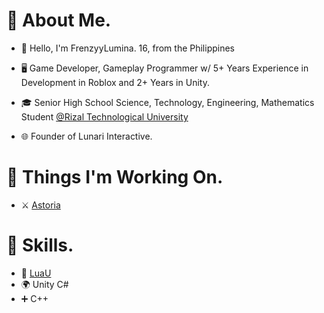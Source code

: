 # 📖 About Me.
* 👋 Hello, I'm FrenzyyLumina. 16, from the Philippines
* 🖥 Game Developer, Gameplay Programmer w/ 5+ Years Experience in Development in Roblox and 2+ Years in Unity.
* 🎓 Senior High School Science, Technology, Engineering, Mathematics Student [@Rizal Technological University](https://en.wikipedia.org/wiki/Rizal_Technological_University)

* 🌐 Founder of Lunari Interactive.
# 🔨 Things I'm Working On.
* ⚔️ [Astoria](https://www.roblox.com/games/5943286646/Astoria-Alpha)

# 💪 Skills.
* 🌙 [LuaU](https://github.com/Roblox/luau)
* 🌍 Unity C# 
* ➕ C++ 
